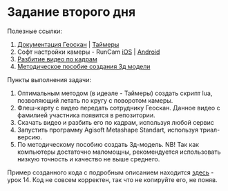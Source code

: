 # Задание второго дня

Полезные ссылки:
1. [Документация Геоскан](docs.geoscan.aero) | [Таймеры](https://docs.geoscan.aero/ru/master/programming/lua/lua.html#id2)
2. Софт настройки камеры - RunCam [iOS](https://apps.apple.com/us/app/runcam-app/id1015312292#?platform=iphone) | [Android](https://play.google.com/store/apps/details?id=com.runcam.runcam2&hl=ru&gl=US)
3. [Разбитие видео по кадрам](img2go.com)
4. [Методическое пособие создания 3д модели](https://www.agisoft.com/pdf/MS_1.6_tutorial_ru_3D_Model.pdf)

Пункты выполнения задачи:
1. Оптимальным методом (в идеале - Таймеры) создать скрипт lua, позволяющий летать по кругу с поворотом камеры.
2. Флеш-карту с видео передать сотруднику Геоскан. Данное видео с фамилией участника появится в репозитории.
3. Скачать видео и разбить его по кадрам, используя любой сервис
4. Запустить программу Agisoft Metashape Standart, используя триал-версию.
5. По методическому пособию создать 3д-модель.
NB! Так как компьютеры достаточно маломощны, рекомендуется использовать низкую точность и качество не выше среднего. 


Пример созданного кода с подробным описанием находится [здесь](https://github.com/Slond/pioneer_edu/raw/main/Программирование.pdf) - урок 14.
Код не совсем корректен, так что не копируйте его, не поняв.
